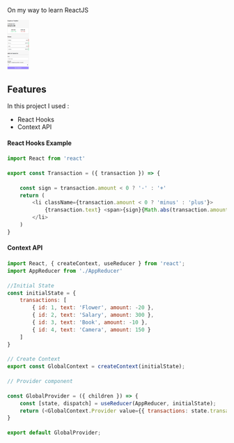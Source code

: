 On my way to learn ReactJS

<img src="result.png" width="50"/>

## Features

In this project I used :

* React Hooks
* Context API

#### React Hooks Example

```javascript
import React from 'react'

export const Transaction = ({ transaction }) => {

    const sign = transaction.amount < 0 ? '-' : '+'
    return (
        <li className={transaction.amount < 0 ? 'minus' : 'plus'}>
            {transaction.text} <span>{sign}{Math.abs(transaction.amount)}</span><button className="delete-btn">x</button>
        </li>
    )
}
```
#### Context API

```javascript
import React, { createContext, useReducer } from 'react';
import AppReducer from './AppReducer'

//Initial State
const initialState = {
    transactions: [
        { id: 1, text: 'Flower', amount: -20 },
        { id: 2, text: 'Salary', amount: 300 },
        { id: 3, text: 'Book', amount: -10 },
        { id: 4, text: 'Camera', amount: 150 }
    ]
}

// Create Context
export const GlobalContext = createContext(initialState);

// Provider component

const GlobalProvider = ({ children }) => {
    const [state, dispatch] = useReducer(AppReducer, initialState);
    return (<GlobalContext.Provider value={{ transactions: state.transactions }}>{children}</GlobalContext.Provider>)
}

export default GlobalProvider;
```


